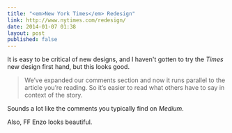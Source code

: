 ```yaml
---
title: "<em>New York Times</em> Redesign"
link: http://www.nytimes.com/redesign/
date: 2014-01-07 01:38
layout: post
published: false
---
```

It is easy to be critical of new designs, and I haven't gotten to try the _Times_ new design first hand, but this looks good.

> We’ve expanded our comments section and now it runs parallel to the article you’re reading. So it’s easier to read what others have to say in context of the story.

Sounds a lot like the comments you typically find on _Medium_.

Also, FF Enzo looks beautiful.